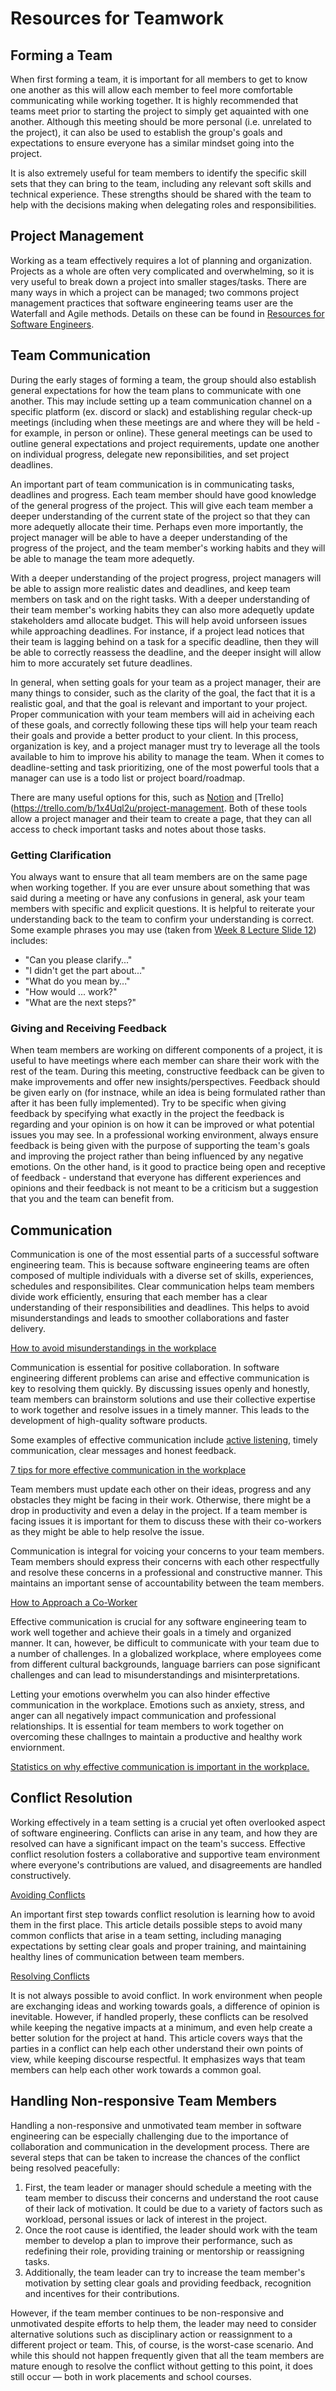 # Resources for Teamwork

## Forming a Team
When first forming a team, it is important for all members to get to know one another as this will allow each member to feel more comfortable communicating while working together. It is highly recommended that teams meet prior to starting the project to simply get aquainted with one another. Although this meeting should be more personal (i.e. unrelated to the project), it can also be used to establish the group's goals and expectations to ensure everyone has a similar mindset going into the project. 

It is also extremely useful for team members to identify the specific skill sets that they can bring to the team, including any relevant soft skills and technical experience. These strengths should be shared with the team to help with the decisions making when delegating roles and responsibilities. 

## Project Management
Working as a team effectively requires a lot of planning and organization. Projects as a whole are often very complicated and overwhelming, so it is very useful to break down a project into smaller stages/tasks. There are many ways in which a project can be managed; two commons project management practices that software engineering teams user are the Waterfall and Agile methods. Details on these can be found in [Resources for Software Engineers](https://learning-software-engineering.github.io/Topics/Software_Engineering.html#resources-for-software-engineering).

## Team Communication
During the early stages of forming a team, the group should also establish general expectations for how the team plans to communicate with one another. This may include setting up a team communication channel on a specific platform (ex. discord or slack) and establishing regular check-up meetings (including when these meetings are and where they will be held - for example, in person or online). These general meetings can be used to outline general expectations and project requirements, update one another on individual progress, delegate new reponsibilities, and set project deadlines. 

An important part of team communication is in communicating tasks, deadlines and progress. Each team member should have good knowledge of the general progress of the project. This will give each team member a deeper understanding of the current state of the project so that they can more adequetly allocate their time. Perhaps even more importantly, the project manager will be able to have a deeper understanding of the progress of the project, and the team member's working habits and they will be able to manage the team more adequetly.

With a deeper understanding of the project progress, project managers will be able to assign more realistic dates and deadlines, and keep team members on task and on the right tasks. With a deeper understanding of their team member's working habits they can also more adequetly update stakeholders amd allocate budget. This will help avoid unforseen issues while approaching deadlines. For instance, if a project lead notices that their team is lagging behind on a task for a specific deadline, then they will be able to correctly reassess the deadline, and the deeper insight will allow him to more accurately set future deadlines.

In general, when setting goals for your team as a project manager, their are many things to consider, such as the clarity of the goal, the fact that it is a realistic goal, and that the goal is relevant and important to your project. Proper communication with your team members will aid in acheiving each of these goals, and correctly following these tips will help your team reach their goals and provide a better product to your client. In this process, organization is key, and a project manager must try to leverage all the tools available to him to improve his ability to manage the team. When it comes to deadline-setting and task prioritizing, one of the most powerful tools that a manager can use is a todo list or project board/roadmap.

There are many useful options for this, such as [Notion](https://notion.notion.site/Product-roadmap-c5e8829bb9644dd08c576452ee200404) and [Trello](https://trello.com/b/1x4Uql2u/project-management. Both of these tools allow a project manager and their team to create a page, that they can all access to check important tasks and notes about those tasks.

### Getting Clarification
You always want to ensure that all team members are on the same page when working together. If you are ever unsure about something that was said during a meeting or have any confusions in general, ask your team members with specific and explicit questions. It is helpful to reiterate your understanding back to the team to confirm your understanding is correct. Some example phrases you may use (taken from [Week 8 Lecture Slide 12](https://q.utoronto.ca/courses/293515/files/25224801/download?download_frd=1)) includes:
- "Can you please clarify..."
- "I didn't get the part about..."
- "What do you mean by..."
- "How would ... work?"
- "What are the next steps?"

### Giving and Receiving Feedback 
When team members are working on different components of a project, it is useful to have meetings where each member can share their work with the rest of the team. During this meeting, constructive feedback can be given to make improvements and offer new insights/perspectives. Feedback should be given early on (for instnace, while an idea is being formulated rather than after it has been fully implemented). Try to be specific when giving feedback by specifying what exactly in the project the feedback is regarding and your opinion is on how it can be improved or what potential issues you may see. In a professional working environment, always ensure feedback is being given with the purpose of supporting the team's goals and improving the project rather than being influenced by any negative emotions. On the other hand, is it good to practice being open and receptive of feedback - understand that everyone has different experiences and opinions and their feedback is not meant to be a criticism but a suggestion that you and the team can benefit from.

## Communication


Communication is one of the most essential parts of a successful software engineering team. This is because software engineering teams are often composed of multiple individuals with a diverse set of skills, experiences, schedules and responsibilites. Clear communication helps team members divide work efficiently, ensuring that each member has a clear understanding of their responsibilities and deadlines. This helps to avoid misunderstandings and leads to smoother collaborations and faster delivery.

[How to avoid misunderstandings in the workplace](https://www.roberthalf.cn/en/management-advice/team/how-avoid-misunderstandings-workplace)

Communication is essential for positive collaboration. In software engineering different problems can arise and effective communication is key to resolving them quickly. By discussing issues openly and honestly, team members can brainstorm solutions and use their collective expertise to work together and resolve issues in a timely manner. This leads to the development of high-quality software products. 

Some examples of effective communication include [active listening](https://myseco.militaryonesource.mil/portal/article/active-listening-in-the-workplace), timely communication, clear messages and honest feedback.

[7 tips for more effective communication in the workplace](https://asana.com/resources/effective-communication-workplace)

Team members must update each other on their ideas, progress and any obstacles they might be facing in their work. Otherwise, there might be a drop in productivity and even a delay in the project. If a team member is facing issues it is important for them to discuss these with their co-workers as they might be able to help resolve the issue. 

Communication is integral for voicing your concerns to your team members. Team members should express their concerns with each other respectfully and resolve these concerns in a professional and constructive manner. This maintains an important sense of accountability between the team members. 

[How to Approach a Co-Worker](https://adm.viu.ca/workplace-conflict/direct-discussion-how-approach-co-worker)

Effective communication is crucial for any software engineering team to work well together and achieve their goals in a timely and organized manner. It can, however, be difficult to communicate with your team due to a number of challenges. In a globalized workplace, where employees come from different cultural backgrounds, language barriers can pose significant challenges and can lead to misunderstandings and misinterpretations.

Letting your emotions overwhelm you can also hinder effective communication in the workplace. Emotions such as anxiety, stress, and anger can all negatively impact communication and professional relationships. It is essential for team members to work together on overcoming these challnges to maintain a productive and healthy work enviornment. 

[Statistics on why effective communication is important in the workplace.](https://www.linkedin.com/pulse/statistics-why-effective-communication-important-/?trk=pulse-article_more-articles_related-content-card)

## Conflict Resolution

Working effectively in a team setting is a crucial yet often overlooked aspect of software engineering. Conflicts can arise in any team, and how they are resolved can have a significant impact on the team's success. Effective conflict resolution fosters a collaborative and supportive team environment where everyone's contributions are valued, and disagreements are handled constructively.

[Avoiding Conflicts](https://dev.to/codesphere/resolving-conflicts-within-your-dev-team-1hfh)

An important first step towards conflict resolution is learning how to avoid them in the first place. This article details possible steps to avoid many common conflicts that arise in a team setting, including managing expectations by setting clear goals and proper training, and maintaining healthy lines of communication between team members.

[Resolving Conflicts](https://ca.indeed.com/career-advice/career-development/conflict-resolution-at-work)

It is not always possible to avoid conflict. In work environment when people are exchanging ideas and working towards goals, a difference of opinion is inevitable. However, if handled properly, these conflicts can be resolved while keeping the negative impacts at a minimum, and even help create a better solution for the project at hand. This article covers ways that the parties in a conflict can help each other understand their own points of view, while keeping discourse respectful. It emphasizes ways that team members can help each other work towards a common goal.


## Handling Non-responsive Team Members

Handling a non-responsive and unmotivated team member in software engineering can be especially challenging due to the importance of collaboration and communication in the development process. There are several steps that can be taken to increase the chances of the conflict being resolved peacefully:

1. First, the team leader or manager should schedule a meeting with the team member to discuss their concerns and understand the root cause of their lack of motivation. It could be due to a variety of factors such as workload, personal issues or lack of interest in the project. 
2. Once the root cause is identified, the leader should work with the team member to develop a plan to improve their performance, such as redefining their role, providing training or mentorship or reassigning tasks. 
3. Additionally, the team leader can try to increase the team member's motivation by setting clear goals and providing feedback, recognition and incentives for their contributions. 

However, if the team member continues to be non-responsive and unmotivated despite efforts to help them, the leader may need to consider alternative solutions such as disciplinary action or reassignment to a different project or team. This, of course, is the worst-case scenario. And while this should not happen frequently given that all the team members are mature enough to resolve the conflict without getting to this point, it does still occur — both in work placements and school courses.
